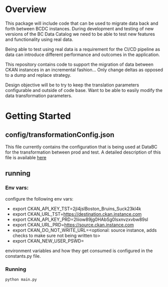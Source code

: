 # Overview

This package will include code that can be used to migrate data back and
forth between BCDC instances.  During development and testing of new
versions of the BC Data Catalog we need to be able to test new features
and functionality using real data.

Being able to test using real data is a requirement for the CI/CD pipeline as
data can introduce different performance and outcomes in the application.

This repository contains code to support the migration of data between
CKAN instances in an incremental fashion...  Only change deltas as
opposed to a dump and replace strategy.

Design objective will be to try to keep the translation parameters
configurable and outside of code base.  Want to be able to easily modify
the data transformation parameters.


# Getting Started

## config/transformationConfig.json
This file currently contains the configuration that is being used at DataBC for
the transformation between prod and test.  A detailed description of this file
is available [here](./docs/transformationConfig.md)

## running

### Env vars:
configure the following env vars:

* export CKAN_API_KEY_TST=2jl4jslBoston_Bruins_Suck23kl4k
* export CKAN_URL_TST=https://destination.ckan.instance.com
* export CKAN_API_KEY_PRD=2liiow89jg0HAbSg0lsxnvzxvbw89sl
* export CKAN_URL_PRD=https://source.ckan.instance.com
* export CKAN_DO_NOT_WRITE_URL=<optional: source instance, adds checks to make sure not being written to>
* export CKAN_NEW_USER_PSWD=<default password to use for new users>


environment variables and how they get consumed is configured in the constants.py
file.

### Running

`python main.py`
